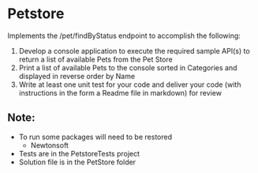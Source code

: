 # Petstore

Implements the /pet/findByStatus endpoint to accomplish the following:

1. Develop a console application to execute the required sample API(s) to return a list of available Pets from the Pet Store
2. Print a list of available Pets to the console sorted in Categories and displayed in reverse order by Name
3. Write at least one unit test for your code and deliver your code (with instructions in the form a Readme file in markdown) for review

## Note:

* To run some packages will need to be restored
   * Newtonsoft
* Tests are in the PetstoreTests project
* Solution file is in the PetStore folder